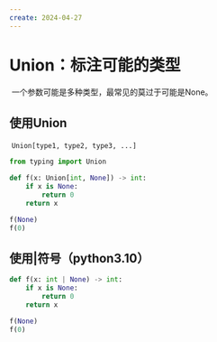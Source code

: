 ```yaml
---
create: 2024-04-27
---
```

# Union：标注可能的类型

​	一个参数可能是多种类型，最常见的莫过于可能是None。

## 使用Union

​	`Union[type1, type2, type3, ...]`

```python
from typing import Union

def f(x: Union[int, None]) -> int:
    if x is None:
        return 0
    return x

f(None)
f(0)
```

## 使用|符号（python3.10）

```python
def f(x: int | None) -> int:
    if x is None:
        return 0
    return x

f(None)
f(0)
```

